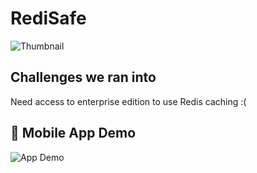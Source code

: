 # RediSafe
![Thumbnail](https://github.com/ebtesam25/redisafe/blob/main/redisafethumbnail.png?raw=true)
## Challenges we ran into
Need access to enterprise edition to use Redis caching :(
## 📱 Mobile App Demo
![App Demo](https://github.com/ebtesam25/redisafe/blob/main/redisafeapp.gif?raw=true)

